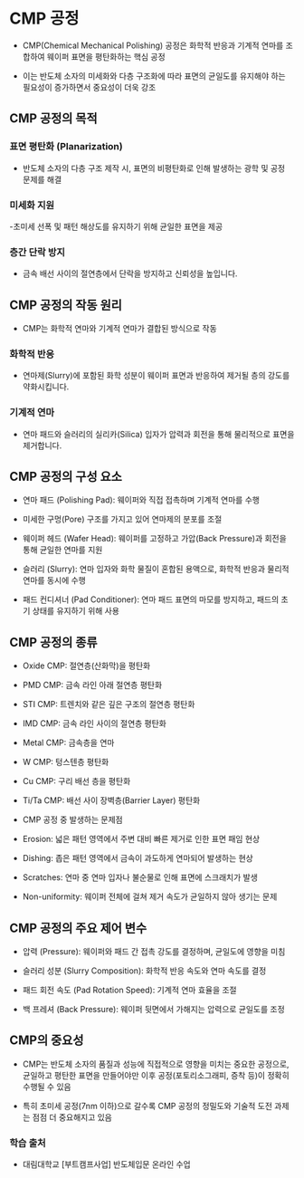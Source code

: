 # CMP 공정

- CMP(Chemical Mechanical Polishing) 공정은 화학적 반응과 기계적 연마를 조합하여 웨이퍼 표면을 평탄화하는 핵심 공정

- 이는 반도체 소자의 미세화와 다층 구조화에 따라 표면의 균일도를 유지해야 하는 필요성이 증가하면서 중요성이 더욱 강조

## CMP 공정의 목적

### 표면 평탄화 (Planarization)

- 반도체 소자의 다층 구조 제작 시, 표면의 비평탄화로 인해 발생하는 광학 및 공정 문제를 해결

### 미세화 지원

-초미세 선폭 및 패턴 해상도를 유지하기 위해 균일한 표면을 제공

### 층간 단락 방지

- 금속 배선 사이의 절연층에서 단락을 방지하고 신뢰성을 높입니다.

## CMP 공정의 작동 원리

- CMP는 화학적 연마와 기계적 연마가 결합된 방식으로 작동

### 화학적 반응

- 연마제(Slurry)에 포함된 화학 성분이 웨이퍼 표면과 반응하여 제거될 층의 강도를 약화시킵니다.

### 기계적 연마

- 연마 패드와 슬러리의 실리카(Silica) 입자가 압력과 회전을 통해 물리적으로 표면을 제거합니다.

## CMP 공정의 구성 요소

- 연마 패드 (Polishing Pad): 웨이퍼와 직접 접촉하며 기계적 연마를 수행

- 미세한 구멍(Pore) 구조를 가지고 있어 연마제의 분포를 조절

- 웨이퍼 헤드 (Wafer Head): 웨이퍼를 고정하고 가압(Back Pressure)과 회전을 통해 균일한 연마를 지원

- 슬러리 (Slurry): 연마 입자와 화학 물질이 혼합된 용액으로, 화학적 반응과 물리적 연마를 동시에 수행

- 패드 컨디셔너 (Pad Conditioner): 연마 패드 표면의 마모를 방지하고, 패드의 초기 상태를 유지하기 위해 사용

## CMP 공정의 종류

- Oxide CMP: 절연층(산화막)을 평탄화

- PMD CMP: 금속 라인 아래 절연층 평탄화

- STI CMP: 트렌치와 같은 깊은 구조의 절연층 평탄화

- IMD CMP: 금속 라인 사이의 절연층 평탄화

- Metal CMP: 금속층을 연마

- W CMP: 텅스텐층 평탄화

- Cu CMP: 구리 배선 층을 평탄화

- Ti/Ta CMP: 배선 사이 장벽층(Barrier Layer) 평탄화

- CMP 공정 중 발생하는 문제점

- Erosion: 넓은 패턴 영역에서 주변 대비 빠른 제거로 인한 표면 패임 현상

- Dishing: 좁은 패턴 영역에서 금속이 과도하게 연마되어 발생하는 현상

- Scratches: 연마 중 연마 입자나 불순물로 인해 표면에 스크래치가 발생

- Non-uniformity: 웨이퍼 전체에 걸쳐 제거 속도가 균일하지 않아 생기는 문제

## CMP 공정의 주요 제어 변수

- 압력 (Pressure): 웨이퍼와 패드 간 접촉 강도를 결정하며, 균일도에 영향을 미침

- 슬러리 성분 (Slurry Composition): 화학적 반응 속도와 연마 속도를 결정

- 패드 회전 속도 (Pad Rotation Speed): 기계적 연마 효율을 조절

- 백 프레셔 (Back Pressure): 웨이퍼 뒷면에서 가해지는 압력으로 균일도를 조정

## CMP의 중요성

- CMP는 반도체 소자의 품질과 성능에 직접적으로 영향을 미치는 중요한 공정으로, 균일하고 평탄한 표면을 만들어야만 이후 공정(포토리소그래피, 증착 등)이 정확히 수행될 수 있음

- 특히 초미세 공정(7nm 이하)으로 갈수록 CMP 공정의 정밀도와 기술적 도전 과제는 점점 더 중요해지고 있음

### 학습 출처

- 대림대학교 [부트캠프사업] 반도체입문 온라인 수업






